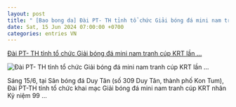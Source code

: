 ```yaml
---
layout: post
title: " [Bao bong da] ​Đài PT- TH tỉnh tổ chức Giải bóng đá mini nam tranh cúp KRT lần ..."
date: Sat, 15 Jun 2024 07:00:00 +0700
categories: entries VN
---
```

[​Đài PT- TH tỉnh tổ chức Giải bóng đá mini nam tranh cúp KRT lần ...](https://www.baokontum.com.vn/van-hoa-the-thao-du-lich/%E2%80%8Bdai-pt-th-tinh-to-chuc-giai-bong-da-mini-nam-tranh-cup-krt-lan-thu-ix-41407.html)

![​Đài PT- TH tỉnh tổ chức Giải bóng đá mini nam tranh cúp KRT lần ...](http://baokontum.com.vn/uploads/thumbnail/2024/06/15/125340IMG_0644.Extra.jpeg)

Sáng 15/6, tại Sân bóng đá Duy Tân (số 309 Duy Tân, thành phố Kon Tum), Đài PT-TH tỉnh tổ chức khai mạc Giải bóng đá mini nam tranh cúp KRT nhân Kỷ niệm 99 ...

